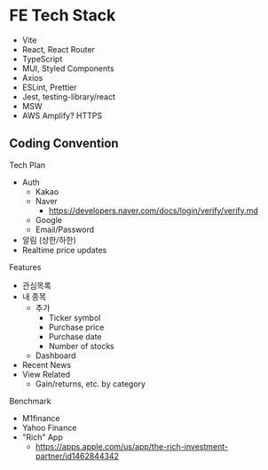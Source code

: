 # FE Tech Stack

- Vite
- React, React Router
- TypeScript
- MUI, Styled Components
- Axios
- ESLint, Prettier
- Jest, testing-library/react
- MSW
- AWS Amplify? HTTPS

Coding Convention
- 

Tech Plan
- Auth
	- Kakao
	- Naver
		- https://developers.naver.com/docs/login/verify/verify.md
	- Google
	- Email/Password
- 알림 (상한/하한)
- Realtime price updates

Features
- 관심목록
- 내 종목
	- 추가
		- Ticker symbol
		- Purchase price
		- Purchase date
		- Number of stocks
	- Dashboard
- Recent News
- View Related
	- Gain/returns, etc. by category


Benchmark
- M1finance
- Yahoo Finance
- "Rich" App
	- https://apps.apple.com/us/app/the-rich-investment-partner/id1462844342











